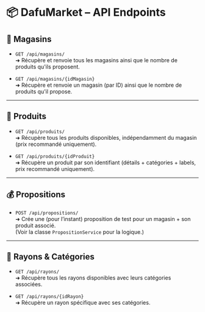 # 📦 DafuMarket – API Endpoints

## 🏬 Magasins

- `GET /api/magasins/`  
  ➜ Récupère et renvoie tous les magasins ainsi que le nombre de produits qu'ils proposent.

- `GET /api/magasins/{idMagasin}`  
  ➜ Récupère et renvoie un magasin (par ID) ainsi que le nombre de produits qu'il propose.

---

## 🛒 Produits

- `GET /api/produits/`  
  ➜ Récupère tous les produits disponibles, indépendamment du magasin (prix recommandé uniquement).

- `GET /api/produits/{idProduit}`  
  ➜ Récupère un produit par son identifiant (détails + catégories + labels, prix recommandé uniquement).

---

## 💰 Propositions 

- `POST /api/propositions/`  
  ➜ Crée une (pour l’instant) proposition de test pour un magasin + son produit associé.  
  (Voir la classe `PropositionService` pour la logique.)

---

## 🧭 Rayons & Catégories

- `GET /api/rayons/`  
  ➜ Récupère tous les rayons disponibles avec leurs catégories associées.

- `GET /api/rayons/{idRayon}`  
  ➜ Récupère un rayon spécifique avec ses catégories.
